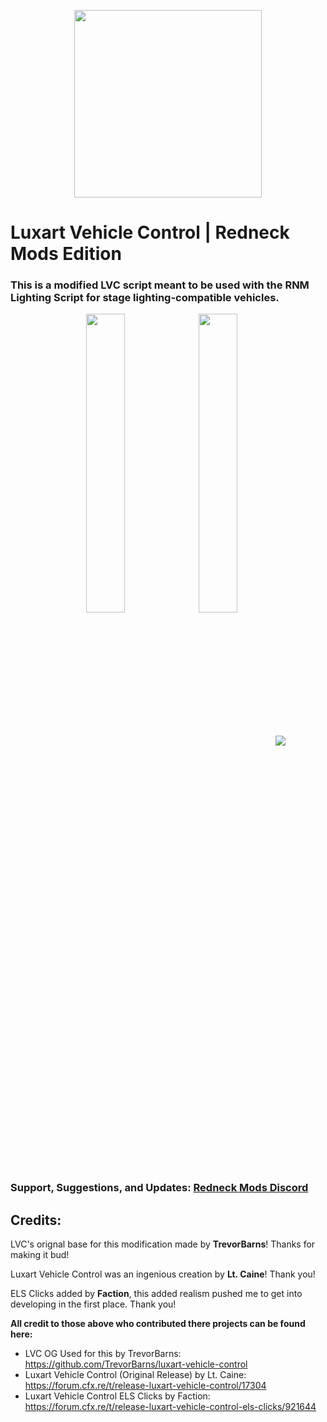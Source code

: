 <p align="center">
<img align="center" width="300" src="https://i.gyazo.com/c45881d46eeef83e03634a6a251ab849.png">
</p>

# Luxart Vehicle Control | Redneck Mods Edition
### This is a modified LVC script meant to be used with the RNM Lighting Script for stage lighting-compatible vehicles.

<p align="center">
<a target="_blank" href="https://www.redneckmods.com/"><img align="center" style="width: 35%;" target="_blank" src="https://dunb17ur4ymx4.cloudfront.net/webstore/logos/c95b1f17fdc4c6385be8aadfb26a80dc7190881e.png"></a>
<a target="_blank" href="https://www.shadowdevs.com/"><img align="center" style="width: 35%;" target="_blank" src="https://shadowdevs.com/img/ShadowDevBanner.png"></a>
<a target="_blank" href="https://www.luxartengineering.com/"><img align="center" target="_blank" src="https://i.imgur.com/CwbNKa9.png"></a>
</p>

### Support, Suggestions, and Updates: [Redneck Mods Discord](https://discord.gg/redneckmods)

## Credits:
LVC's orignal base for this modification made by __TrevorBarns__! Thanks for making it bud!

Luxart Vehicle Control was an ingenious creation by __Lt. Caine__! Thank you! 

ELS Clicks added by __Faction__, this added realism pushed me to get into developing in the first place. Thank you!

__All credit to those above who contributed there projects can be found here:__
* LVC OG Used for this by TrevorBarns: https://github.com/TrevorBarns/luxart-vehicle-control
* Luxart Vehicle Control (Original Release) by Lt. Caine: https://forum.cfx.re/t/release-luxart-vehicle-control/17304
* Luxart Vehicle Control ELS Clicks by Faction: https://forum.cfx.re/t/release-luxart-vehicle-control-els-clicks/921644
